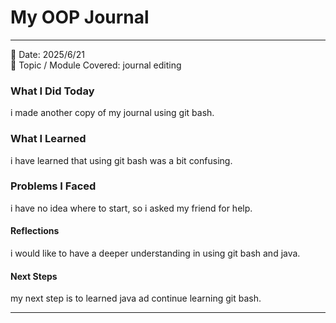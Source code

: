 # My OOP Journal

---

📅 Date: 2025/6/21
<br/>📍 Topic / Module Covered: journal editing


### What I Did Today

i made another copy of my journal using git bash.

### What I Learned

i have learned that using git bash was a bit confusing. 

### Problems I Faced

i have no idea where to start, so i asked my friend for help.

#### Reflections

i would like to have a deeper understanding in using git bash and java.

#### Next Steps

my next step is to learned java ad continue learning git bash.

---
